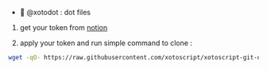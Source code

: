 - 🌱 @xotodot : dot files


1. get your token from [notion](https://www.notion.so/xotosphere/5403dfd3c8d145088eae43b66e074087?v=5c015ea5f572455681c6be323401e580)

3. apply your token and run simple command to clone :

```bash 
wget -qO- https://raw.githubusercontent.com/xotoscript/xotoscript-git-orgclone/development/install.sh | bash -s -- --token ghp_xxx --username xotosphere --clean false --organization xotodot
```
